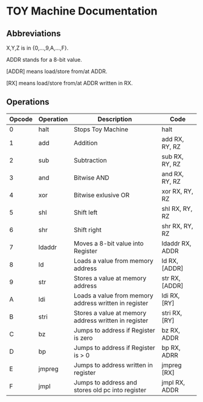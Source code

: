 # TOY Machine Documentation

## Abbreviations
X,Y,Z is in {0,...,9,A,...,F}.

ADDR stands for a 8-bit value.

[ADDR] means load/store from/at ADDR.

[RX]   means load/store from/at ADDR written in RX.

## Operations

| Opcode | Operation | Description                                           | Code            |
| -------|-----------|-------------------------------------------------------|-----------------|
| 0      | halt      | Stops Toy Machine                                     | halt            |
| 1      | add       | Addition                                              | add RX, RY, RZ  |
| 2      | sub       | Subtraction                                           | sub RX, RY, RZ  |
| 3      | and       | Bitwise AND                                           | and RX, RY, RZ  |
| 4      | xor       | Bitwise exlusive OR                                   | xor RX, RY, RZ  |
| 5      | shl       | Shift left                                            | shl RX, RY, RZ  |
| 6      | shr       | Shift right                                           | shr RX, RY, RZ  |
| 7      | ldaddr    | Moves a 8-bit value into Register                     | ldaddr RX, ADDR |
| 8      | ld        | Loads a value from memory address                     | ld RX, [ADDR]   |
| 9      | str       | Stores a value at memory address                      | str RX, [ADDR]  |
| A      | ldi       | Loads a value from memory address written in register | ldi RX, [RY]    |
| B      | stri      | Stores a value at memory address written in register  | stri RX, [RY]   |
| C      | bz        | Jumps to address if Register is zero                  | bz RX, ADDR     |
| D      | bp        | Jumps to address if Register is > 0                   | bp RX, ADRR     |
| E      | jmpreg    | Jumps to address written in register                  | jmpreg [RX]     |
| F      | jmpl      | Jumps to address and stores old pc into register      | jmpl RX, ADDR   |